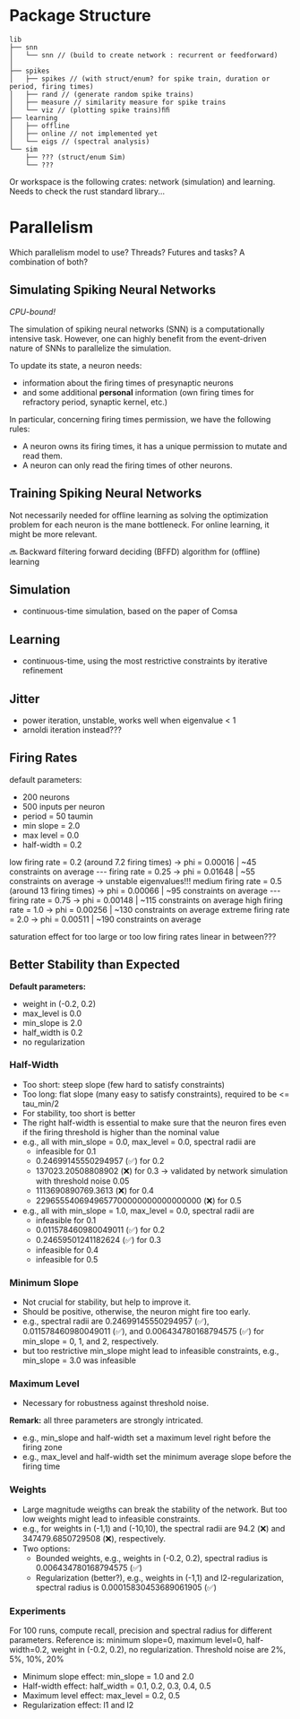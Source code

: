 # Package Structure

```
lib
├── snn 
│   └── snn // (build to create network : recurrent or feedforward)
│
├── spikes
│   ├── spikes // (with struct/enum? for spike train, duration or period, firing times)
│   ├── rand // (generate random spike trains)
│   ├── measure // similarity measure for spike trains
│   └── viz // (plotting spike trains)ﬁﬁ
├── learning
│   ├── offline
│   ├── online // not implemented yet
│   └── eigs // (spectral analysis)
└── sim
    ├── ??? (struct/enum Sim)
    └── ???
```

Or workspace is the following crates: network (simulation) and learning.
Needs to check the rust standard library...

# Parallelism

Which parallelism model to use? 
Threads? 
Futures and tasks?
A combination of both?

## Simulating Spiking Neural Networks

*CPU-bound!*

The simulation of spiking neural networks (SNN) is a computationally intensive task.
However, one can highly benefit from the event-driven nature of SNNs to parallelize the simulation.

To update its state, a neuron needs:
- information about the firing times of presynaptic neurons
- and some additional **personal** information (own firing times for refractory period, synaptic kernel, etc.)

In particular, concerning firing times permission, we have the following rules:
- A neuron owns its firing times, it has a unique permission to mutate and read them.
- A neuron can only read the firing times of other neurons.

## Training Spiking Neural Networks

Not necessarily needed for offline learning as solving the optimization problem for each neuron is the mane bottleneck.
For online learning, it might be more relevant.

:soon: Backward filtering forward deciding (BFFD) algorithm for (offline) learning


## Simulation
- continuous-time simulation, based on the paper of Comsa

## Learning
- continuous-time, using the most restrictive constraints by iterative refinement

## Jitter
- power iteration, unstable, works well when eigenvalue < 1
- arnoldi iteration instead??? 

## Firing Rates

default parameters: 
- 200 neurons
- 500 inputs per neuron
- period = 50 taumin
- min slope = 2.0
- max level = 0.0
- half-width = 0.2

low firing rate = 0.2 (around 7.2 firing times) -> phi = 0.00016 | ~45 constraints on average
--- firing rate = 0.25 -> phi = 0.01648 | ~55 constraints on average -> unstable eigenvalues!!!
medium firing rate = 0.5 (around 13 firing times) -> phi = 0.00066 | ~95 constraints on average
--- firing rate = 0.75 -> phi = 0.00148 | ~115 constraints on average
high firing rate = 1.0 -> phi = 0.00256 | ~130 constraints on average
extreme firing rate = 2.0 -> phi = 0.00511 | ~190 constraints on average

saturation effect for too large or too low firing rates
linear in between???

## Better Stability than Expected

**Default parameters:**
- weight in (-0.2, 0.2)
- max_level is 0.0
- min_slope is  2.0
- half_width is 0.2
- no regularization

### Half-Width

- Too short: steep slope (few hard to satisfy constraints)
- Too long: flat slope (many easy to satisfy constraints), required to be <= tau_min/2
- For stability, too short is better
- The right half-width is essential to make sure that the neuron fires even if the firing threshold is higher than the nominal value
- e.g., all with min_slope = 0.0, max_level = 0.0, spectral radii are 
    - infeasible for 0.1
    - 0.24699145550294957 (✅) for 0.2
    - 137023.20508808902 (❌) for 0.3 -> validated by network simulation with threshold noise 0.05
    - 1113690890769.3613 (❌) for 0.4
    - 2296555406949657700000000000000000 (❌) for 0.5
- e.g., all with min_slope = 1.0, max_level = 0.0, spectral radii are 
    - infeasible for 0.1
    - 0.011578460980049011 (✅) for 0.2
    - 0.24659501241182624 (✅) for 0.3
    - infeasible for 0.4
    - infeasible for 0.5

### Minimum Slope

- Not crucial for stability, but help to improve it.
- Should be positive, otherwise, the neuron might fire too early.
- e.g., spectral radii are 0.24699145550294957 (✅), 0.011578460980049011 (✅), and 0.006434780168794575 (✅) for min_slope = 0, 1, and 2, respectively.
- but too restrictive min_slope might lead to infeasible constraints, e.g., min_slope = 3.0 was infeasible

### Maximum Level

- Necessary for robustness against threshold noise.

**Remark:** all three parameters are strongly intricated.
- e.g., min_slope and half-width set a maximum level right before the firing zone
- e.g., max_level and half-width set the minimum average slope before the firing time 

### Weights

- Large magnitude weigths can break the stability of the network. But too low weights might lead to infeasible constraints.
- e.g., for weights in (-1,1) and (-10,10), the spectral radii are 94.2 (❌) and 347479.6850729508 (❌), respectively.
- Two options:
    - Bounded weights, e.g., weights in (-0.2, 0.2), spectral radius is 0.006434780168794575 (✅)
    - Regularization (better?), e.g., weights in (-1,1) and l2-regularization, spectral radius is 0.00015830453689061905 (✅)





### Experiments

For 100 runs, compute recall, precision and spectral radius for different parameters.
Reference is: minimum slope=0, maximum level=0, half-width=0.2, weight in (-0.2, 0.2), no regularization.
Threshold noise are 2%, 5%, 10%, 20%

- Minimum slope effect: min_slope = 1.0 and 2.0
- Half-width effect: half_width = 0.1, 0.2, 0.3, 0.4, 0.5
- Maximum level effect: max_level = 0.2, 0.5
- Regularization effect: l1 and l2